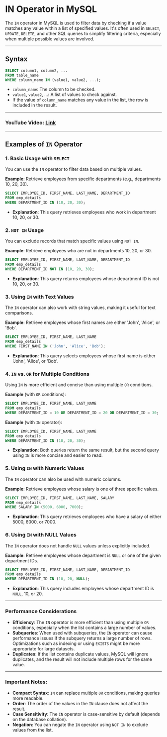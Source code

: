 
# IN Operator in MySQL

The `IN` operator in MySQL is used to filter data by checking if a value matches any value within a list of specified values. It's often used in `SELECT`, `UPDATE`, `DELETE`, and other SQL queries to simplify filtering criteria, especially when multiple possible values are involved.

---

## Syntax

```sql
SELECT column1, column2, ...
FROM table_name
WHERE column_name IN (value1, value2, ...);
```

- `column_name`: The column to be checked.
- `value1`, `value2`, ...: A list of values to check against.
- If the value of `column_name` matches any value in the list, the row is included in the result.

---

### YouTube Video: [Link](https://www.youtube.com/watch?v=2Dd4k56ys7Q&list=PL53IeEJJLQl3xIzMPqA7lApebsB-UqtNB&index=19)

---

## Examples of `IN` Operator

### 1. Basic Usage with `SELECT`
You can use the `IN` operator to filter data based on multiple values.

**Example**: Retrieve employees from specific departments (e.g., departments 10, 20, 30).

```sql
SELECT EMPLOYEE_ID, FIRST_NAME, LAST_NAME, DEPARTMENT_ID
FROM emp_details
WHERE DEPARTMENT_ID IN (10, 20, 30);
```

- **Explanation**: This query retrieves employees who work in department 10, 20, or 30.

### 2. `NOT IN` Usage
You can exclude records that match specific values using `NOT IN`.

**Example**: Retrieve employees who are not in departments 10, 20, or 30.

```sql
SELECT EMPLOYEE_ID, FIRST_NAME, LAST_NAME, DEPARTMENT_ID
FROM emp_details
WHERE DEPARTMENT_ID NOT IN (10, 20, 30);
```

- **Explanation**: This query returns employees whose department ID is not 10, 20, or 30.

### 3. Using `IN` with Text Values
The `IN` operator can also work with string values, making it useful for text comparisons.

**Example**: Retrieve employees whose first names are either 'John', 'Alice', or 'Bob'.

```sql
SELECT EMPLOYEE_ID, FIRST_NAME, LAST_NAME
FROM emp_details
WHERE FIRST_NAME IN ('John', 'Alice', 'Bob');
```

- **Explanation**: This query selects employees whose first name is either 'John', 'Alice', or 'Bob'.


### 4. `IN` vs. `OR` for Multiple Conditions
Using `IN` is more efficient and concise than using multiple `OR` conditions.

**Example** (with `OR` conditions):

```sql
SELECT EMPLOYEE_ID, FIRST_NAME, LAST_NAME
FROM emp_details
WHERE DEPARTMENT_ID = 10 OR DEPARTMENT_ID = 20 OR DEPARTMENT_ID = 30;
```

**Example** (with `IN` operator):

```sql
SELECT EMPLOYEE_ID, FIRST_NAME, LAST_NAME
FROM emp_details
WHERE DEPARTMENT_ID IN (10, 20, 30);
```

- **Explanation**: Both queries return the same result, but the second query using `IN` is more concise and easier to read.

### 5. Using `IN` with Numeric Values
The `IN` operator can also be used with numeric columns.

**Example**: Retrieve employees whose salary is one of three specific values.

```sql
SELECT EMPLOYEE_ID, FIRST_NAME, LAST_NAME, SALARY
FROM emp_details
WHERE SALARY IN (5000, 6000, 7000);
```

- **Explanation**: This query retrieves employees who have a salary of either 5000, 6000, or 7000.

### 6. Using `IN` with NULL Values
The `IN` operator does not handle `NULL` values unless explicitly included.

**Example**: Retrieve employees whose department is `NULL` or one of the given department IDs.

```sql
SELECT EMPLOYEE_ID, FIRST_NAME, LAST_NAME, DEPARTMENT_ID
FROM emp_details
WHERE DEPARTMENT_ID IN (10, 20, NULL);
```

- **Explanation**: This query includes employees whose department ID is `NULL`, 10, or 20.

---

### Performance Considerations
- **Efficiency**: The `IN` operator is more efficient than using multiple `OR` conditions, especially when the list contains a large number of values.
- **Subqueries**: When used with subqueries, the `IN` operator can cause performance issues if the subquery returns a large number of rows. Optimizations such as indexing or using `EXISTS` might be more appropriate for large datasets.
- **Duplicates**: If the list contains duplicate values, MySQL will ignore duplicates, and the result will not include multiple rows for the same value.

---

### Important Notes:
- **Compact Syntax**: `IN` can replace multiple `OR` conditions, making queries more readable.
- **Order**: The order of the values in the `IN` clause does not affect the result.
- **Case Sensitivity**: The `IN` operator is case-sensitive by default (depends on the database collation).
- **Negation**: You can negate the `IN` operator using `NOT IN` to exclude values from the list.
